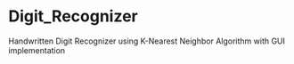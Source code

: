 # Digit_Recognizer
Handwritten Digit Recognizer using K-Nearest Neighbor Algorithm with GUI implementation
